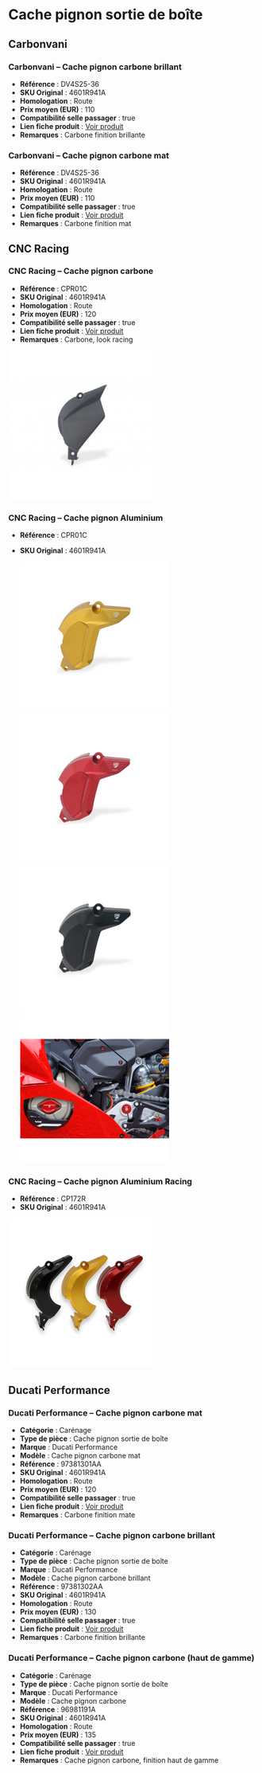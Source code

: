 # Cache pignon sortie de boîte
## Carbonvani
### Carbonvani – Cache pignon carbone brillant
- **Référence** : DV4S25-36
- **SKU Original** : 4601R941A
- **Homologation** : Route
- **Prix moyen (EUR)** : 110
- **Compatibilité selle passager** : true
- **Lien fiche produit** : [Voir produit](https://www.carbonvani.com/product-page/cover-pignone-13)
- **Remarques** : Carbone finition brillante


### Carbonvani – Cache pignon carbone mat
- **Référence** : DV4S25-36
- **SKU Original** : 4601R941A
- **Homologation** : Route
- **Prix moyen (EUR)** : 110
- **Compatibilité selle passager** : true
- **Lien fiche produit** : [Voir produit](https://www.carbonvani.com/product-page/cover-pignone-13)
- **Remarques** : Carbone finition mat

  
## CNC Racing
### CNC Racing – Cache pignon carbone

- **Référence** : CPR01C
- **SKU Original** : 4601R941A
- **Homologation** : Route
- **Prix moyen (EUR)** : 120
- **Compatibilité selle passager** : true
- **Lien fiche produit** : [Voir produit](https://www.cncracing.com/en/ducati/panigale-v4-s-2025)
- **Remarques** : Carbone, look racing

  
<img src="cnc-racing/panigale-v4-2025-cnc-racing-carbon-front-sprocket-cover.jpg" height="300" />

### CNC Racing – Cache pignon Aluminium

- **Référence** : CPR01C
- **SKU Original** : 4601R941A

  <img src="cnc-racing/protecteur-de-pignon-cnc-ducati-panigalestreetfighter-v4-2025-dore.jpg" height="300" />  <img src="cnc-racing/protecteur-de-pignon-cnc-ducati-panigalestreetfighter-v4-2025-rouge.jpg" height="300" />  <img src="cnc-racing/protecteur-de-pignon-cnc-ducati-panigalestreetfighter-v4-2025-noir.jpg" height="300" />
    <img src="cnc-racing/protecteur-de-pignon-cnc-ducati-panigalestreetfighter-v4-2025-noir (1).jpg" height="300" />

### CNC Racing – Cache pignon Aluminium Racing
- **Référence** : CP172R
- **SKU Original** : 4601R941A

<img src="cnc-racing/couvercle-de-pignon-cnc-racing-cp172-pour-ducati-v4.jpg" height="300" />

## Ducati Performance
### Ducati Performance – Cache pignon carbone mat

- **Catégorie** : Carénage
- **Type de pièce** : Cache pignon sortie de boîte
- **Marque** : Ducati Performance
- **Modèle** : Cache pignon carbone mat
- **Référence** : 97381301AA
- **SKU Original** : 4601R941A
- **Homologation** : Route
- **Prix moyen (EUR)** : 120
- **Compatibilité selle passager** : true
- **Lien fiche produit** : [Voir produit](https://shop.ducati.com/fr/fr/accessoires/cache-pignon-carbone-97381301aa.html)
- **Remarques** : Carbone finition mate

### Ducati Performance – Cache pignon carbone brillant

- **Catégorie** : Carénage
- **Type de pièce** : Cache pignon sortie de boîte
- **Marque** : Ducati Performance
- **Modèle** : Cache pignon carbone brillant
- **Référence** : 97381302AA
- **SKU Original** : 4601R941A
- **Homologation** : Route
- **Prix moyen (EUR)** : 130
- **Compatibilité selle passager** : true
- **Lien fiche produit** : [Voir produit](https://shop.ducati.com/fr/fr/accessoires/cache-pignon-carbone-97381302aa.html)
- **Remarques** : Carbone finition brillante

### Ducati Performance – Cache pignon carbone (haut de gamme)

- **Catégorie** : Carénage
- **Type de pièce** : Cache pignon sortie de boîte
- **Marque** : Ducati Performance
- **Modèle** : Cache pignon carbone
- **Référence** : 96981191A
- **SKU Original** : 4601R941A
- **Homologation** : Route
- **Prix moyen (EUR)** : 135
- **Compatibilité selle passager** : true
- **Lien fiche produit** : [Voir produit](https://shop.ducati.com/fr/fr/accessoires/96981191A)
- **Remarques** : Cache pignon carbone, finition haut de gamme
